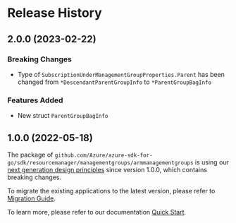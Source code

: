 # Release History

## 2.0.0 (2023-02-22)
### Breaking Changes

- Type of `SubscriptionUnderManagementGroupProperties.Parent` has been changed from `*DescendantParentGroupInfo` to `*ParentGroupBagInfo`

### Features Added

- New struct `ParentGroupBagInfo`


## 1.0.0 (2022-05-18)

The package of `github.com/Azure/azure-sdk-for-go/sdk/resourcemanager/managementgroups/armmanagementgroups` is using our [next generation design principles](https://azure.github.io/azure-sdk/general_introduction.html) since version 1.0.0, which contains breaking changes.

To migrate the existing applications to the latest version, please refer to [Migration Guide](https://aka.ms/azsdk/go/mgmt/migration).

To learn more, please refer to our documentation [Quick Start](https://aka.ms/azsdk/go/mgmt).
